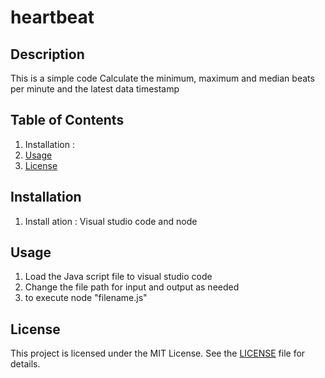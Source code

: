# heartbeat

## Description
This is a simple code Calculate the minimum, maximum and median beats per minute and the latest data timestamp   

## Table of Contents
1. Installation :  
2. [Usage](#usage)
3. [License](#license)

## Installation
 
1. Install ation : Visual studio code and node

## Usage
1. Load the Java script file to visual studio code 
2. Change the file path for input and output as needed
3. to execute node "filename.js"

## License
This project is licensed under the MIT License. See the [LICENSE](LICENSE) file for details.
